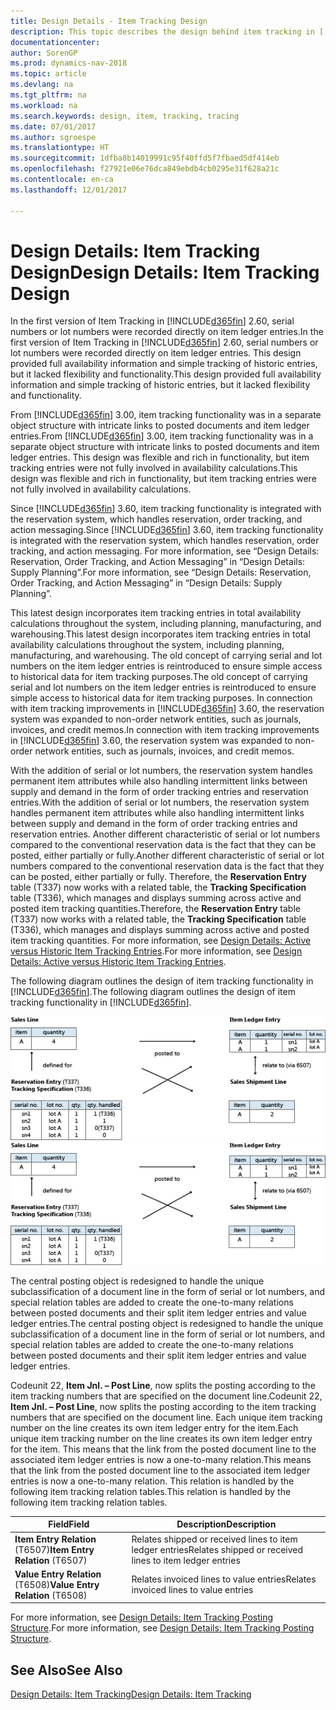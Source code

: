 ```yaml
---
title: Design Details - Item Tracking Design
description: This topic describes the design behind item tracking in [!INCLUDE[d365fin](includes/d365fin_md.md)].
documentationcenter: 
author: SorenGP
ms.prod: dynamics-nav-2018
ms.topic: article
ms.devlang: na
ms.tgt_pltfrm: na
ms.workload: na
ms.search.keywords: design, item, tracking, tracing
ms.date: 07/01/2017
ms.author: sgroespe
ms.translationtype: HT
ms.sourcegitcommit: 1dfba8b14019991c95f40ffd5f7fbaed5df414eb
ms.openlocfilehash: f27921e06e76dca849ebdb4cb0295e31f628a21c
ms.contentlocale: en-ca
ms.lasthandoff: 12/01/2017

---
```

# <a name="design-details-item-tracking-design"></a><span data-ttu-id="3b286-103">Design Details: Item Tracking Design</span><span class="sxs-lookup"><span data-stu-id="3b286-103">Design Details: Item Tracking Design</span></span>
<span data-ttu-id="3b286-104">In the first version of Item Tracking in [!INCLUDE[d365fin](includes/d365fin_md.md)] 2.60, serial numbers or lot numbers were recorded directly on item ledger entries.</span><span class="sxs-lookup"><span data-stu-id="3b286-104">In the first version of Item Tracking in [!INCLUDE[d365fin](includes/d365fin_md.md)] 2.60, serial numbers or lot numbers were recorded directly on item ledger entries.</span></span> <span data-ttu-id="3b286-105">This design provided full availability information and simple tracking of historic entries, but it lacked flexibility and functionality.</span><span class="sxs-lookup"><span data-stu-id="3b286-105">This design provided full availability information and simple tracking of historic entries, but it lacked flexibility and functionality.</span></span>  

<span data-ttu-id="3b286-106">From [!INCLUDE[d365fin](includes/d365fin_md.md)] 3.00, item tracking functionality was in a separate object structure with intricate links to posted documents and item ledger entries.</span><span class="sxs-lookup"><span data-stu-id="3b286-106">From [!INCLUDE[d365fin](includes/d365fin_md.md)] 3.00, item tracking functionality was in a separate object structure with intricate links to posted documents and item ledger entries.</span></span> <span data-ttu-id="3b286-107">This design was flexible and rich in functionality, but item tracking entries were not fully involved in availability calculations.</span><span class="sxs-lookup"><span data-stu-id="3b286-107">This design was flexible and rich in functionality, but item tracking entries were not fully involved in availability calculations.</span></span>  

<span data-ttu-id="3b286-108">Since [!INCLUDE[d365fin](includes/d365fin_md.md)] 3.60, item tracking functionality is integrated with the reservation system, which handles reservation, order tracking, and action messaging.</span><span class="sxs-lookup"><span data-stu-id="3b286-108">Since [!INCLUDE[d365fin](includes/d365fin_md.md)] 3.60, item tracking functionality is integrated with the reservation system, which handles reservation, order tracking, and action messaging.</span></span> <span data-ttu-id="3b286-109">For more information, see “Design Details: Reservation, Order Tracking, and Action Messaging” in “Design Details: Supply Planning”.</span><span class="sxs-lookup"><span data-stu-id="3b286-109">For more information, see “Design Details: Reservation, Order Tracking, and Action Messaging” in “Design Details: Supply Planning”.</span></span>  

<span data-ttu-id="3b286-110">This latest design incorporates item tracking entries in total availability calculations throughout the system, including planning, manufacturing, and warehousing.</span><span class="sxs-lookup"><span data-stu-id="3b286-110">This latest design incorporates item tracking entries in total availability calculations throughout the system, including planning, manufacturing, and warehousing.</span></span> <span data-ttu-id="3b286-111">The old concept of carrying serial and lot numbers on the item ledger entries is reintroduced to ensure simple access to historical data for item tracking purposes.</span><span class="sxs-lookup"><span data-stu-id="3b286-111">The old concept of carrying serial and lot numbers on the item ledger entries is reintroduced to ensure simple access to historical data for item tracking purposes.</span></span> <span data-ttu-id="3b286-112">In connection with item tracking improvements in [!INCLUDE[d365fin](includes/d365fin_md.md)] 3.60, the reservation system was expanded to non-order network entities, such as journals, invoices, and credit memos.</span><span class="sxs-lookup"><span data-stu-id="3b286-112">In connection with item tracking improvements in [!INCLUDE[d365fin](includes/d365fin_md.md)] 3.60, the reservation system was expanded to non-order network entities, such as journals, invoices, and credit memos.</span></span>  

<span data-ttu-id="3b286-113">With the addition of serial or lot numbers, the reservation system handles permanent item attributes while also handling intermittent links between supply and demand in the form of order tracking entries and reservation entries.</span><span class="sxs-lookup"><span data-stu-id="3b286-113">With the addition of serial or lot numbers, the reservation system handles permanent item attributes while also handling intermittent links between supply and demand in the form of order tracking entries and reservation entries.</span></span> <span data-ttu-id="3b286-114">Another different characteristic of serial or lot numbers compared to the conventional reservation data is the fact that they can be posted, either partially or fully.</span><span class="sxs-lookup"><span data-stu-id="3b286-114">Another different characteristic of serial or lot numbers compared to the conventional reservation data is the fact that they can be posted, either partially or fully.</span></span> <span data-ttu-id="3b286-115">Therefore, the **Reservation Entry** table (T337) now works with a related table, the **Tracking Specification** table (T336), which manages and displays summing across active and posted item tracking quantities.</span><span class="sxs-lookup"><span data-stu-id="3b286-115">Therefore, the **Reservation Entry** table (T337) now works with a related table, the **Tracking Specification** table (T336), which manages and displays summing across active and posted item tracking quantities.</span></span> <span data-ttu-id="3b286-116">For more information, see [Design Details: Active versus Historic Item Tracking Entries](design-details-active-versus-historic-item-tracking-entries.md).</span><span class="sxs-lookup"><span data-stu-id="3b286-116">For more information, see [Design Details: Active versus Historic Item Tracking Entries](design-details-active-versus-historic-item-tracking-entries.md).</span></span>  

<span data-ttu-id="3b286-117">The following diagram outlines the design of item tracking functionality in [!INCLUDE[d365fin](includes/d365fin_md.md)].</span><span class="sxs-lookup"><span data-stu-id="3b286-117">The following diagram outlines the design of item tracking functionality in [!INCLUDE[d365fin](includes/d365fin_md.md)].</span></span>  

<span data-ttu-id="3b286-118">![Item tracking design](media/design_details_item_tracking_design.png "design_details_item_tracking_design")</span><span class="sxs-lookup"><span data-stu-id="3b286-118">![Item tracking design](media/design_details_item_tracking_design.png "design_details_item_tracking_design")</span></span>  

<span data-ttu-id="3b286-119">The central posting object is redesigned to handle the unique subclassification of a document line in the form of serial or lot numbers, and special relation tables are added to create the one-to-many relations between posted documents and their split item ledger entries and value ledger entries.</span><span class="sxs-lookup"><span data-stu-id="3b286-119">The central posting object is redesigned to handle the unique subclassification of a document line in the form of serial or lot numbers, and special relation tables are added to create the one-to-many relations between posted documents and their split item ledger entries and value ledger entries.</span></span>  

<span data-ttu-id="3b286-120">Codeunit 22, **Item Jnl. – Post Line**, now splits the posting according to the item tracking numbers that are specified on the document line.</span><span class="sxs-lookup"><span data-stu-id="3b286-120">Codeunit 22, **Item Jnl. – Post Line**, now splits the posting according to the item tracking numbers that are specified on the document line.</span></span> <span data-ttu-id="3b286-121">Each unique item tracking number on the line creates its own item ledger entry for the item.</span><span class="sxs-lookup"><span data-stu-id="3b286-121">Each unique item tracking number on the line creates its own item ledger entry for the item.</span></span> <span data-ttu-id="3b286-122">This means that the link from the posted document line to the associated item ledger entries is now a one-to-many relation.</span><span class="sxs-lookup"><span data-stu-id="3b286-122">This means that the link from the posted document line to the associated item ledger entries is now a one-to-many relation.</span></span> <span data-ttu-id="3b286-123">This relation is handled by the following item tracking relation tables.</span><span class="sxs-lookup"><span data-stu-id="3b286-123">This relation is handled by the following item tracking relation tables.</span></span>  

|<span data-ttu-id="3b286-124">Field</span><span class="sxs-lookup"><span data-stu-id="3b286-124">Field</span></span>|<span data-ttu-id="3b286-125">Description</span><span class="sxs-lookup"><span data-stu-id="3b286-125">Description</span></span>|  
|---------------|---------------------------------------|  
|<span data-ttu-id="3b286-126">**Item Entry Relation** (T6507)</span><span class="sxs-lookup"><span data-stu-id="3b286-126">**Item Entry Relation** (T6507)</span></span>|<span data-ttu-id="3b286-127">Relates shipped or received lines to item ledger entries</span><span class="sxs-lookup"><span data-stu-id="3b286-127">Relates shipped or received lines to item ledger entries</span></span>|  
|<span data-ttu-id="3b286-128">**Value Entry Relation** (T6508)</span><span class="sxs-lookup"><span data-stu-id="3b286-128">**Value Entry Relation** (T6508)</span></span>|<span data-ttu-id="3b286-129">Relates invoiced lines to value entries</span><span class="sxs-lookup"><span data-stu-id="3b286-129">Relates invoiced lines to value entries</span></span>|  

<span data-ttu-id="3b286-130">For more information, see [Design Details: Item Tracking Posting Structure](design-details-item-tracking-posting-structure.md).</span><span class="sxs-lookup"><span data-stu-id="3b286-130">For more information, see [Design Details: Item Tracking Posting Structure](design-details-item-tracking-posting-structure.md).</span></span>  

## <a name="see-also"></a><span data-ttu-id="3b286-131">See Also</span><span class="sxs-lookup"><span data-stu-id="3b286-131">See Also</span></span>  
[<span data-ttu-id="3b286-132">Design Details: Item Tracking</span><span class="sxs-lookup"><span data-stu-id="3b286-132">Design Details: Item Tracking</span></span>](design-details-item-tracking.md)

